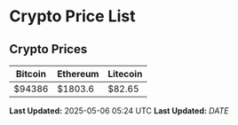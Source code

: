 # Crypto Price List

## Crypto Prices
| Bitcoin | Ethereum | Litecoin |
| ------- | -------- | -------- |
| $94386 | $1803.6 | $82.65 |
**Last Updated:** 2025-05-06 05:24 UTC
**Last Updated:** $DATE$
